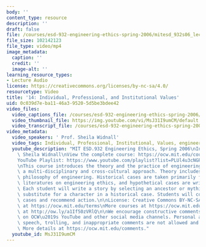 ```yaml
---
body: ''
content_type: resource
description: ''
draft: false
file: /courses/esd-932-engineering-ethics-spring-2006/mitesd_932s06_lec14_360p_16_9.mp4
file_size: 102142123
file_type: video/mp4
image_metadata:
  caption: ''
  credit: ''
  image-alt: ''
learning_resource_types:
- Lecture Audio
license: https://creativecommons.org/licenses/by-nc-sa/4.0/
resourcetype: Video
title: '14: Individual, Professional, and Institutional Values'
uid: 0c039d7e-ba11-46a3-9520-5d5be3bdee42
video_files:
  video_captions_file: /courses/esd-932-engineering-ethics-spring-2006/1pUVdk0cEsBqpG4Wecf-he5nb4thjMD8w_transcript.webvtt
  video_thumbnail_file: https://img.youtube.com/vi/MsJ31I9umCM/default.jpg
  video_transcript_file: /courses/esd-932-engineering-ethics-spring-2006/1pUVdk0cEsBqpG4Wecf-he5nb4thjMD8w_transcript.pdf
video_metadata:
  video_speakers: ' Prof. Sheila Widnall'
  video_tags: Individual, Professional, Institutional, Values, engineering ethics
  youtube_description: "MIT ESD.932 Engineering Ethics, Spring 2006\nInstructor: Prof.\
    \ Sheila Widnall\nView the complete course: https://ocw.mit.edu/courses/esd-932-engineering-ethics-spring-2006/\n\
    YouTube Playlist: https://www.youtube.com/playlist?list=PLUl4u3cNGP61YF5HCMnGUwJ8D-PNNs3OR\n\
    \nThis course introduces the theory and the practice of engineering ethics using\
    \ a multi-disciplinary and cross-cultural approach. Theory includes ethics and\
    \ philosophy of engineering. Historical cases are taken primarily from the scholarly\
    \ literatures on engineering ethics, and hypothetical cases are written by students.\
    \ Each student will write a story by selecting an ancestor or mythic hero as a\
    \ substitute for a character in a historical case. Students will compare these\
    \ cases and recommend action.\n\nLicense: Creative Commons BY-NC-SA\nMore information\
    \ at https://ocw.mit.edu/terms\nMore courses at https://ocw.mit.edu\nSupport OCW\
    \ at http://ow.ly/a1If50zVRlQ\n\nWe encourage constructive comments and discussion\
    \ on OCW\u2019s YouTube and other social media channels. Personal attacks, hate\
    \ speech, trolling, and inappropriate comments are not allowed and may be removed.\
    \ More details at https://ocw.mit.edu/comments."
  youtube_id: MsJ31I9umCM
---
```

